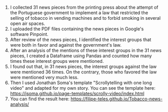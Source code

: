 1. I collected 31 news pieces from the printing press about the attempt of the Portuguese government to implement a law that restricted the selling of tobacco in vending machines and to forbid smoking in several open air spaces.
2. I uploaded the PDF files containing the news pieces in Google's software Pinpoint.
3. After review of the news pieces, I identified the interest groups that were both in favor and against the government's law.
4. After an analysis of the mentions of these interest groups in the 31 news pieces, I created a Dataframe using Pandas and counted how many times these interest groups were mentioned.
5. I found out that, in 31 news pieces, the interest groups against the law were mentioned 36 times. On the contrary, those who favored the law were mentioned very much less.
6. Then I used Jonathan Soma's template "Scrollytelling with one long video" and adapted for my own story. You can see the template here: https://jsoma.github.io/page-templates/scrolly-video/index.html
7. You can find the result here: https://filipe-teles.github.io/Tobacco-news-analysis/
